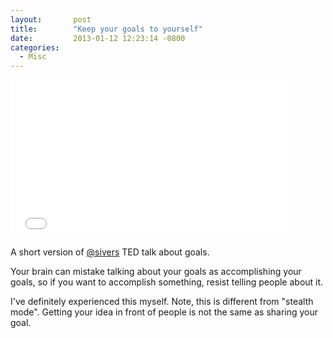 ```yaml
---
layout:       post
title:        "Keep your goals to yourself"
date:         2013-01-12 12:23:14 -0800
categories:
  - Misc
---
```


<iframe class="embedly-embed" src="//cdn.embedly.com/widgets/media.html?src=https%3A%2F%2Fplayer.vimeo.com%2Fvideo%2F55495626&url=https%3A%2F%2Fvimeo.com%2F55495626&image=http%3A%2F%2Fi.vimeocdn.com%2Fvideo%2F452721248_1280.jpg&key=d815972c91e546edb5d2d02e509f8b1c&type=text%2Fhtml&schema=vimeo" width="450" height="253" scrolling="no" frameborder="0" allowfullscreen></iframe>

A short version of [@sivers](http://twitter.com/sivers) TED talk about goals.

Your brain can mistake talking about your goals as accomplishing your goals, so if you want to accomplish something, resist telling people about it.

I've definitely experienced this myself. Note, this is different from "stealth mode". Getting your idea in front of people is not the same as sharing your goal.
